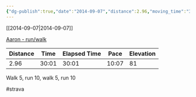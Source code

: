 ```yaml
---
{"dg-publish":true,"date":"2014-09-07","distance":2.96,"moving_time":"30:01","elapsed_time":"30:01","pace":"10:07","total_elevation_gain":81,"url":"https://www.strava.com/activities/191503098","permalink":"/01-personal/strava/2014-09-07-aaron-run-walk/","dgPassFrontmatter":true}
---
```



[[2014-09-07\|2014-09-07]]

[Aaron - run/walk](https://www.strava.com/activities/191503098)

| Distance | Time  | Elapsed Time | Pace  | Elevation |
| -------- | ----- | ------------ | ----- | --------- |
| 2.96     | 30:01 | 30:01        | 10:07 | 81        |


Walk 5, run 10, walk 5, run 10

#strava
